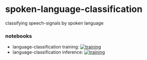 # spoken-language-classification
classifying speech-signals by spoken language

### notebooks
    
* language-classification training: [![training](https://colab.research.google.com/assets/colab-badge.svg)](https://colab.research.google.com/github/fraunhofer-iais/spoken-language-classification/blob/master/nemo_lang_clf_training.ipynb)
* language-classification inference: [![training](https://colab.research.google.com/assets/colab-badge.svg)](https://colab.research.google.com/github/fraunhofer-iais/spoken-language-classification/blob/master/nemo_lang_clf_inference.ipynb)